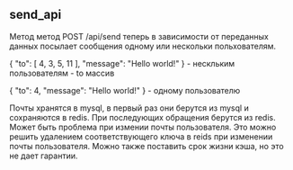 
## send_api

Метод метод POST /api/send теперь в зависимости от переданных данных посылает сообщения одному или нескольки польхователям.

{
  "to": [
    4,
    3,
    5,
    11
  ],
  "message": "Hello world!"
} - нескльким пользователям - to массив

{
  "to": 4,
  "message": "Hello world!"
} - одному пользователю

Почты хранятся в mysql, в первый раз они берутся из mysql и сохраняются в redis. При последующих обращения берутся из redis. Может быть проблема при измении почты пользователя. Это можно решить удалением соответствующего ключа в reids при изменении почты пользователя.
Можно также поставить срок жизни кэша, но это не дает гарантии.
